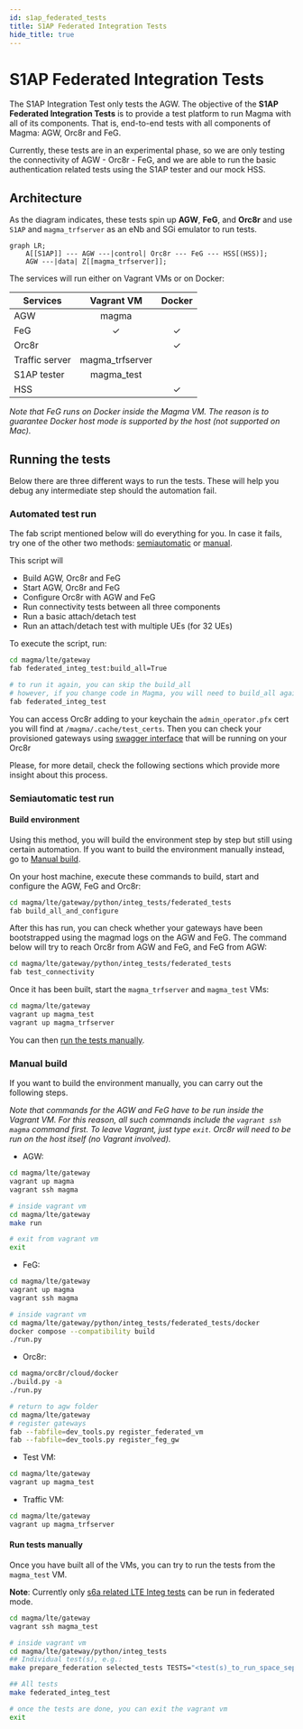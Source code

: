 ```yaml
---
id: s1ap_federated_tests
title: S1AP Federated Integration Tests
hide_title: true
---
```


# S1AP Federated Integration Tests

The S1AP Integration Test only tests the AGW. The objective of the **S1AP
Federated Integration Tests** is to provide a test platform
to run Magma with all of its components. That is, end-to-end tests with all
components of Magma: AGW, Orc8r and FeG.

Currently, these tests are in an experimental phase, so we are only testing the connectivity of
AGW - Orc8r - FeG, and we are able to run the basic authentication related tests using the S1AP tester
and our mock HSS.

## Architecture

As the diagram indicates, these tests spin up **AGW**, **FeG**, and **Orc8r**
and use `S1AP` and `magma_trfserver` as an eNb and SGi emulator to run tests.

```mermaid
graph LR;
    A[[S1AP]] --- AGW ---|control| Orc8r --- FeG --- HSS[(HSS)];
    AGW ---|data| Z[[magma_trfserver]];
```

The services will run either on Vagrant VMs or on Docker:

| Services          |   Vagrant VM    |  Docker   |
|-------------------|:---------------:|:---------:|
| AGW               |      magma      |           |
| FeG               |     &check;     |  &check;  |
| Orc8r             |                 |  &check;  |
| Traffic server    | magma_trfserver |           |
| S1AP tester       |   magma_test    |           |
| HSS               |                 |  &check;  |

*Note that FeG runs on Docker inside the Magma VM. The reason is to guarantee
Docker host mode is supported by the host (not supported on Mac).*

## Running the tests

Below there are three different ways to run the tests. These will help you
debug any intermediate step should the automation fail.

### Automated test run

The fab script mentioned below will do everything for you. In case it fails, try one of the other two methods:
[semiautomatic](#semiautomatic-test-run) or [manual](#manual-build).

This script will

- Build AGW, Orc8r and FeG
- Start AGW, Orc8r and FeG
- Configure Orc8r with AGW and FeG
- Run connectivity tests between all three components
- Run a basic attach/detach test
- Run an attach/detach test with multiple UEs (for 32 UEs)

To execute the script, run:

```bash
cd magma/lte/gateway
fab federated_integ_test:build_all=True

# to run it again, you can skip the build_all
# however, if you change code in Magma, you will need to build_all again
fab federated_integ_test
```

You can access Orc8r adding to your keychain the `admin_operator.pfx` cert
you will find at `/magma/.cache/test_certs`. Then you can check your
provisioned gateways using
[swagger interface](https://127.0.0.1:9443/apidocs/v1/?docExpansion=none)
that will be running on your Orc8r

Please, for more detail, check the following sections which provide more
insight about this process.

### Semiautomatic test run

#### Build environment

Using this method, you will build the environment step by step but still using
certain automation. If you want to build the environment manually instead, go to
[Manual build](#manual-build).

On your host machine, execute these commands to build, start and configure the AGW,
FeG and Orc8r:

```bash
cd magma/lte/gateway/python/integ_tests/federated_tests
fab build_all_and_configure
```

After this has run, you can check
whether your gateways have been bootstrapped using the magmad logs on the AGW and FeG. The
command below will try to reach Orc8r from AGW and FeG, and FeG from AGW:

```bash
cd magma/lte/gateway/python/integ_tests/federated_tests
fab test_connectivity
```

Once it has been built, start the `magma_trfserver` and `magma_test` VMs:

```bash
cd magma/lte/gateway
vagrant up magma_test
vagrant up magma_trfserver
```

You can then [run the tests manually](#run-tests-manually).

### Manual build

If you want to build the environment manually, you can carry out the following steps.

*Note that commands for the AGW and FeG have to be run inside the Vagrant VM. For this reason,
all such commands include the `vagrant ssh magma` command first. To leave
Vagrant, just type `exit`. Orc8r will need to be run on the
host itself (no Vagrant involved).*

- AGW:

```bash
cd magma/lte/gateway
vagrant up magma
vagrant ssh magma

# inside vagrant vm
cd magma/lte/gateway
make run

# exit from vagrant vm
exit
```

- FeG:

```bash
cd magma/lte/gateway
vagrant up magma
vagrant ssh magma

# inside vagrant vm
cd magma/lte/gateway/python/integ_tests/federated_tests/docker
docker compose --compatibility build
./run.py
```

- Orc8r:

```bash
cd magma/orc8r/cloud/docker
./build.py -a
./run.py

# return to agw folder
cd magma/lte/gateway
# register gateways
fab --fabfile=dev_tools.py register_federated_vm
fab --fabfile=dev_tools.py register_feg_gw
```

- Test VM:

```bash
cd magma/lte/gateway
vagrant up magma_test
```

- Traffic VM:

```bash
cd magma/lte/gateway
vagrant up magma_trfserver
```

#### Run tests manually

Once you have built all of the VMs, you can try to run the tests from the
`magma_test` VM.

**Note**: Currently only [s6a related LTE Integ tests](https://github.com/magma/magma/blob/master/lte/gateway/python/integ_tests/defs.mk#L288) can be run in federated mode.

```bash
cd magma/lte/gateway
vagrant ssh magma_test

# inside vagrant vm
cd magma/lte/gateway/python/integ_tests
## Individual test(s), e.g.:
make prepare_federation selected_tests TESTS="<test(s)_to_run_space_separated>"

## All tests
make federated_integ_test

# once the tests are done, you can exit the vagrant vm
exit
```
